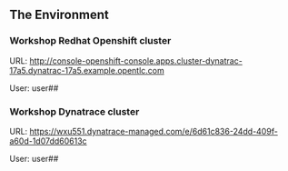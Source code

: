 ## The Environment

### Workshop Redhat Openshift cluster

URL: http://console-openshift-console.apps.cluster-dynatrac-17a5.dynatrac-17a5.example.opentlc.com

User: user##



### Workshop Dynatrace cluster

URL: https://wxu551.dynatrace-managed.com/e/6d61c836-24dd-409f-a60d-1d07dd60613c

User: user##
